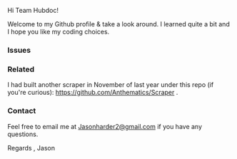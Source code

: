 Hi Team Hubdoc!

Welcome to my Github profile & take a look around. I learned quite a bit and I hope you like my coding choices.


<h3> Issues </h3>



<h3>Related </h3>

I had built another scraper in November of last year under this repo (if you're curious): https://github.com/Anthematics/Scraper .


<h3>Contact </h3>

Feel free to email me at Jasonharder2@gmail.com if you have any questions.


Regards , Jason
